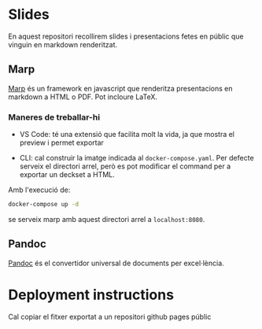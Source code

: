 # Slides

En aquest repositori recollirem slides i presentacions fetes en públic que vinguin en markdown renderitzat.

## Marp

[Marp](https://marp.app/) és un framework en javascript que renderitza presentacions en markdown a HTML o PDF.
Pot incloure LaTeX.

### Maneres de treballar-hi

* VS Code: té una extensió que facilita molt la vida, ja que mostra el preview i permet exportar

* CLI: cal construir la imatge indicada al `docker-compose.yaml`. Per defecte serveix el directori arrel, però es pot modificar el command per a exportar un deckset a HTML.

Amb l'execució de:
```bash
docker-compose up -d
```
se serveix marp amb aquest directori arrel a `localhost:8080`.

## Pandoc

[Pandoc](https://pandoc.org/) és el convertidor universal de documents per excel·lència.


# Deployment instructions

Cal copiar el fitxer exportat a un repositori github pages públic
